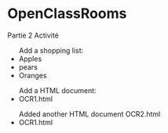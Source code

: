 # OpenClassRooms
Partie 2 Activité

<ul> Add a shopping list: 

<li>Apples</li>
<li>pears</li>
<li>Oranges</li>


</ul>


<ul> Add a HTML document: 

<li>OCR1.html</li>


</ul>



<ul> Added another HTML document OCR2.html

<li>OCR1.html</li>


</ul>
